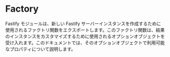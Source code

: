 # Factory

Fastify モジュールは、新しい Fastify サーバーインスタンスを作成するために使用されるファクトリ関数をエクスポートします。このファクトリ関数は、結果のインスタンスをカスタマイズするために使用されるオプションオブジェクトを受け入れます。このドキュメントでは、そのオプションオブジェクトで利用可能なプロパティについて説明します。
